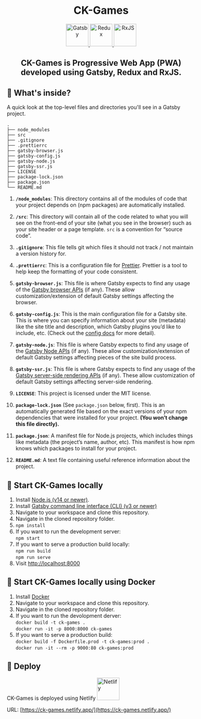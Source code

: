 <h1 align="center">
  CK-Games
</h1>

<p align="center">
  <a href="https://www.gatsbyjs.com">
    <img alt="Gatsby" src="https://www.gatsbyjs.com/Gatsby-Monogram.svg" width="60" />
  </a>
  <a href="https://redux.js.org">
    <img alt="Redux" src="https://redux.js.org/img/redux.svg" width="60" />
  </a>
  <a href="https://rxjs.dev">
    <img alt="RxJS" src="https://rxjs.dev/assets/images/logos/Rx_Logo_S.png" width="60" />
  </a>
</p>
<h2 align="center">
  CK-Games is Progressive Web App (PWA) developed using Gatsby, Redux and RxJS.
</h2>

## 🧐 What's inside?

A quick look at the top-level files and directories you'll see in a Gatsby project.

    .
    ├── node_modules
    ├── src
    ├── .gitignore
    ├── .prettierrc
    ├── gatsby-browser.js
    ├── gatsby-config.js
    ├── gatsby-node.js
    ├── gatsby-ssr.js
    ├── LICENSE
    ├── package-lock.json
    ├── package.json
    └── README.md

1.  **`/node_modules`**: This directory contains all of the modules of code that your project depends on (npm packages) are automatically installed.

2.  **`/src`**: This directory will contain all of the code related to what you will see on the front-end of your site (what you see in the browser) such as your site header or a page template. `src` is a convention for “source code”.

3.  **`.gitignore`**: This file tells git which files it should not track / not maintain a version history for.

4.  **`.prettierrc`**: This is a configuration file for [Prettier](https://prettier.io/). Prettier is a tool to help keep the formatting of your code consistent.

5.  **`gatsby-browser.js`**: This file is where Gatsby expects to find any usage of the [Gatsby browser APIs](https://www.gatsbyjs.com/docs/browser-apis/) (if any). These allow customization/extension of default Gatsby settings affecting the browser.

6.  **`gatsby-config.js`**: This is the main configuration file for a Gatsby site. This is where you can specify information about your site (metadata) like the site title and description, which Gatsby plugins you’d like to include, etc. (Check out the [config docs](https://www.gatsbyjs.com/docs/gatsby-config/) for more detail).

7.  **`gatsby-node.js`**: This file is where Gatsby expects to find any usage of the [Gatsby Node APIs](https://www.gatsbyjs.com/docs/node-apis/) (if any). These allow customization/extension of default Gatsby settings affecting pieces of the site build process.

8.  **`gatsby-ssr.js`**: This file is where Gatsby expects to find any usage of the [Gatsby server-side rendering APIs](https://www.gatsbyjs.com/docs/ssr-apis/) (if any). These allow customization of default Gatsby settings affecting server-side rendering.

9.  **`LICENSE`**: This project is licensed under the MIT license.

10. **`package-lock.json`** (See `package.json` below, first). This is an automatically generated file based on the exact versions of your npm dependencies that were installed for your project. **(You won’t change this file directly).**

11. **`package.json`**: A manifest file for Node.js projects, which includes things like metadata (the project’s name, author, etc). This manifest is how npm knows which packages to install for your project.

12. **`README.md`**: A text file containing useful reference information about the project.

## 🚀 Start CK-Games locally

1. Install [Node.js (v14 or newer)](https://nodejs.dev/learn).
2. Install [Gatsby command line interface (CLI) (v3 or newer)](https://www.gatsbyjs.com/docs/tutorial/part-0/#gatsby-cli)
3. Navigate to your workspace and clone this repository.
4. Navigate in the cloned repository folder.
5. `npm install`
6. If you want to run the development server:<br>
   `npm start`
7. If you want to serve a production build locally: <br>
   `npm run build`<br>
   `npm run serve`<br>
8. Visit [http://localhost:8000](http://localhost:8000)

## 🚀 Start CK-Games locally using Docker

1. Install [Docker](https://www.docker.com/get-started)
2. Navigate to your workspace and clone this repository.
3. Navigate in the cloned repository folder.
4. If you want to run the devolopment derver:<br>
   `docker build -t ck-games .`<br>
   `docker run -it -p 8000:8000 ck-games`<br>
5. If you want to serve a production build:<br>
   `docker build -f Dockerfile.prod -t ck-games:prod .`<br>
   `docker run -it --rm -p 9000:80 ck-games:prod`

## 💫 Deploy

CK-Games is deployed using Netlify
<a href="https://www.netlify.com/">
<img alt="Netlify" src="https://www.netlify.com/img/deploy/button.svg" width="60" />
</a>

URL: [https://ck-games.netlify.app/](https://ck-games.netlify.app/)
